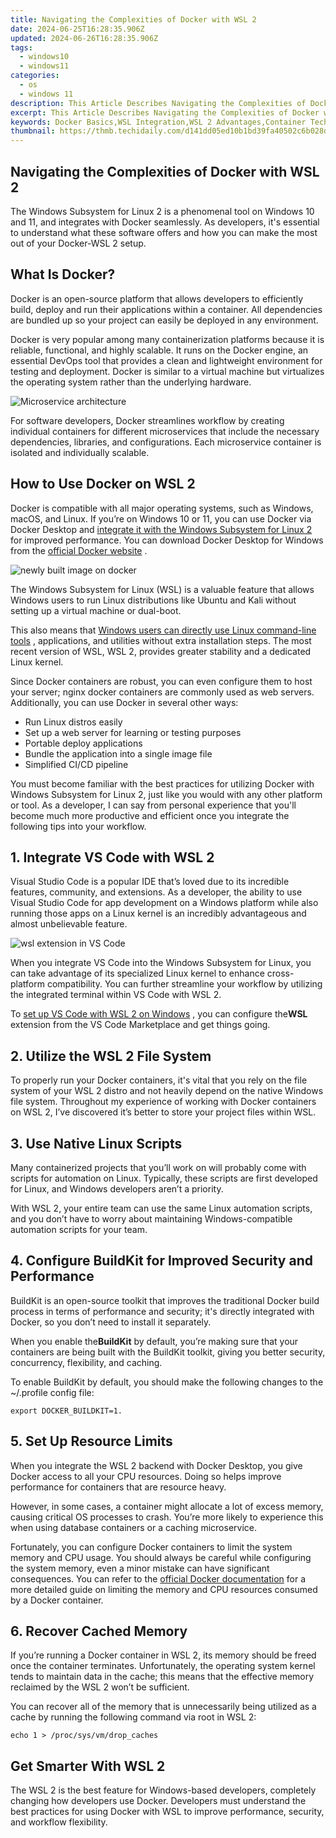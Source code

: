 ```yaml
---
title: Navigating the Complexities of Docker with WSL 2
date: 2024-06-25T16:28:35.906Z
updated: 2024-06-26T16:28:35.906Z
tags:
  - windows10
  - windows11
categories:
  - os
  - windows 11
description: This Article Describes Navigating the Complexities of Docker with WSL 2
excerpt: This Article Describes Navigating the Complexities of Docker with WSL 2
keywords: Docker Basics,WSL Integration,WSL 2 Advantages,Container Technology,Simplified DevOps,Linux Containers,Optimized App Deployment
thumbnail: https://thmb.techidaily.com/d141dd05ed10b1bd39fa40502c6b028dc88f2f05d25c3ac4b8799745512b0ec6.jpg
---
```


## Navigating the Complexities of Docker with WSL 2

 The Windows Subsystem for Linux 2 is a phenomenal tool on Windows 10 and 11, and integrates with Docker seamlessly. As developers, it's essential to understand what these software offers and how you can make the most out of your Docker-WSL 2 setup.

## What Is Docker?

 Docker is an open-source platform that allows developers to efficiently build, deploy and run their applications within a container. All dependencies are bundled up so your project can easily be deployed in any environment.

 Docker is very popular among many containerization platforms because it is reliable, functional, and highly scalable. It runs on the Docker engine, an essential DevOps tool that provides a clean and lightweight environment for testing and deployment. Docker is similar to a virtual machine but virtualizes the operating system rather than the underlying hardware.

![Microservice architecture](https://static1.makeuseofimages.com/wordpress/wp-content/uploads/2023/03/microservice-architecture.jpg)

 For software developers, Docker streamlines workflow by creating individual containers for different microservices that include the necessary dependencies, libraries, and configurations. Each microservice container is isolated and individually scalable.

## How to Use Docker on WSL 2

 Docker is compatible with all major operating systems, such as Windows, macOS, and Linux. If you’re on Windows 10 or 11, you can use Docker via Docker Desktop and [integrate it with the Windows Subsystem for Linux 2](https://www.makeuseof.com/how-to-install-docker-windows-10-11/) for improved performance. You can download Docker Desktop for Windows from the [official Docker website](https://www.docker.com/products/docker-desktop/) .

![newly built image on docker](https://static1.makeuseofimages.com/wordpress/wp-content/uploads/2022/12/newly-built-image-on-docker.jpg)

 The Windows Subsystem for Linux (WSL) is a valuable feature that allows Windows users to run Linux distributions like Ubuntu and Kali without setting up a virtual machine or dual-boot.

 This also means that [Windows users can directly use Linux command-line tools](https://www.makeuseof.com/run-linux-commands-windows-wsl-2/) , applications, and utilities without extra installation steps. The most recent version of WSL, WSL 2, provides greater stability and a dedicated Linux kernel.

 Since Docker containers are robust, you can even configure them to host your server; nginx docker containers are commonly used as web servers. Additionally, you can use Docker in several other ways:

* Run Linux distros easily
* Set up a web server for learning or testing purposes
* Portable deploy applications
* Bundle the application into a single image file
* Simplified CI/CD pipeline

 You must become familiar with the best practices for utilizing Docker with Windows Subsystem for Linux 2, just like you would with any other platform or tool. As a developer, I can say from personal experience that you'll become much more productive and efficient once you integrate the following tips into your workflow.

## 1\. Integrate VS Code with WSL 2

 Visual Studio Code is a popular IDE that’s loved due to its incredible features, community, and extensions. As a developer, the ability to use Visual Studio Code for app development on a Windows platform while also running those apps on a Linux kernel is an incredibly advantageous and almost unbelievable feature.

![wsl extension in VS Code](https://static1.makeuseofimages.com/wordpress/wp-content/uploads/2023/03/wsl-extension.jpg)

 When you integrate VS Code into the Windows Subsystem for Linux, you can take advantage of its specialized Linux kernel to enhance cross-platform compatibility. You can further streamline your workflow by utilizing the integrated terminal within VS Code with WSL 2.

 To [set up VS Code with WSL 2 on Windows](https://www.makeuseof.com/how-to-set-up-vs-code-with-wsl-2-windows-10-11/) , you can configure the**WSL** extension from the VS Code Marketplace and get things going.

## 2\. Utilize the WSL 2 File System

 To properly run your Docker containers, it's vital that you rely on the file system of your WSL 2 distro and not heavily depend on the native Windows file system. Throughout my experience of working with Docker containers on WSL 2, I’ve discovered it’s better to store your project files within WSL.

## 3\. Use Native Linux Scripts

 Many containerized projects that you’ll work on will probably come with scripts for automation on Linux. Typically, these scripts are first developed for Linux, and Windows developers aren’t a priority.

 With WSL 2, your entire team can use the same Linux automation scripts, and you don’t have to worry about maintaining Windows-compatible automation scripts for your team.

## 4\. Configure BuildKit for Improved Security and Performance

 BuildKit is an open-source toolkit that improves the traditional Docker build process in terms of performance and security; it's directly integrated with Docker, so you don’t need to install it separately.

 When you enable the**BuildKit** by default, you’re making sure that your containers are being built with the BuildKit toolkit, giving you better security, concurrency, flexibility, and caching.

 To enable BuildKit by default, you should make the following changes to the \~/.profile config file:

`export DOCKER_BUILDKIT=1.`

## 5\. Set Up Resource Limits

 When you integrate the WSL 2 backend with Docker Desktop, you give Docker access to all your CPU resources. Doing so helps improve performance for containers that are resource heavy.

 However, in some cases, a container might allocate a lot of excess memory, causing critical OS processes to crash. You’re more likely to experience this when using database containers or a caching microservice.

 Fortunately, you can configure Docker containers to limit the system memory and CPU usage. You should always be careful while configuring the system memory, even a minor mistake can have significant consequences. You can refer to the [official Docker documentation](https://docs.docker.com/config/containers/resource%5Fconstraints/) for a more detailed guide on limiting the memory and CPU resources consumed by a Docker container.

## 6\. Recover Cached Memory

 If you’re running a Docker container in WSL 2, its memory should be freed once the container terminates. Unfortunately, the operating system kernel tends to maintain data in the cache; this means that the effective memory reclaimed by the WSL 2 won’t be sufficient.

 You can recover all of the memory that is unnecessarily being utilized as a cache by running the following command via root in WSL 2:

`echo 1 > /proc/sys/vm/drop_caches`

## Get Smarter With WSL 2

 The WSL 2 is the best feature for Windows-based developers, completely changing how developers use Docker. Developers must understand the best practices for using Docker with WSL to improve performance, security, and workflow flexibility.

<ins class="adsbygoogle"
     style="display:block"
     data-ad-format="autorelaxed"
     data-ad-client="ca-pub-7571918770474297"
     data-ad-slot="1223367746"></ins>



<ins class="adsbygoogle"
     style="display:block"
     data-ad-client="ca-pub-7571918770474297"
     data-ad-slot="8358498916"
     data-ad-format="auto"
     data-full-width-responsive="true"></ins>


